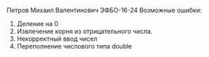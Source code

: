 Петров Михаил Валентинович ЭФБО-16-24
Возможные ошибки:
1. Деление на 0
2. Извлечение корня из отрицательного числа.
3. Некорректный ввод чисел
4. Переполнение числового типа double
